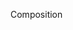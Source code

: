 <span id="title">Composition</span>

<div id="body">

<include src="what/unit-inParent-asPanel.md" boilerplate />

</div>